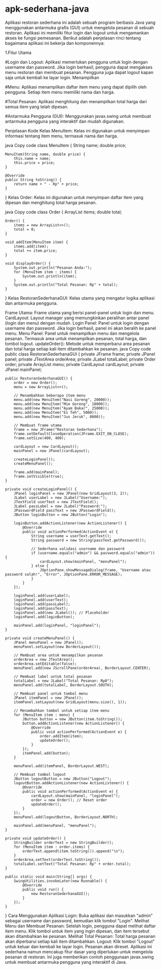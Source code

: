 # apk-sederhana-java

Aplikasi restoran sederhana ini adalah sebuah program berbasis Java yang menggunakan antarmuka grafis (GUI) untuk mengelola pesanan di sebuah restoran. Aplikasi ini memiliki fitur login dan logout untuk mengamankan akses ke fungsi pemesanan. Berikut adalah penjelasan rinci tentang bagaimana aplikasi ini bekerja dan komponennya:

1.Fitur Utama

#Login dan Logout: Aplikasi memerlukan pengguna untuk login dengan username dan password. Jika login berhasil, 
pengguna dapat mengakses menu restoran dan membuat pesanan. Pengguna juga dapat logout kapan saja untuk kembali ke layar login.
Menampilkan

#Menu: Aplikasi menampilkan daftar item menu yang dapat dipilih oleh pengguna. Setiap item menu memiliki nama dan harga.

#Total Pesanan: Aplikasi menghitung dan menampilkan total harga dari semua item yang telah dipesan.

#Antarmuka Pengguna (GUI): Menggunakan javax.swing untuk membuat antarmuka pengguna yang interaktif dan mudah digunakan.


Penjelasan Kode
Kelas MenuItem: Kelas ini digunakan untuk menyimpan informasi tentang item menu, termasuk nama dan harga.

java
Copy code
class MenuItem {
    String name;
    double price;

    MenuItem(String name, double price) {
        this.name = name;
        this.price = price;
    }

    @Override
    public String toString() {
        return name + " - Rp" + price;
    }
}
Kelas Order: Kelas ini digunakan untuk menyimpan daftar item yang dipesan dan menghitung total harga pesanan.

java
Copy code
class Order {
    ArrayList<MenuItem> items;
    double total;

    Order() {
        items = new ArrayList<>();
        total = 0;
    }

    void addItem(MenuItem item) {
        items.add(item);
        total += item.price;
    }

    void displayOrder() {
        System.out.println("Pesanan Anda:");
        for (MenuItem item : items) {
            System.out.println(item);
        }
        System.out.println("Total Pesanan: Rp" + total);
    }
}
Kelas RestoranSederhanaGUI: Kelas utama yang mengatur logika aplikasi dan antarmuka pengguna.

Frame Utama: Frame utama yang berisi panel-panel untuk login dan menu.
CardLayout: Layout manager yang memungkinkan peralihan antar panel (login dan menu) dengan mudah.
Login Panel: Panel untuk login dengan username dan password. Jika login berhasil, panel ini akan beralih ke panel menu.
Menu Panel: Panel untuk menampilkan menu dan mengelola pesanan. Termasuk area untuk menampilkan pesanan, total harga, dan tombol logout.
updateOrder(): Metode untuk memperbarui area pesanan dan total harga setiap kali item ditambahkan ke pesanan.
java
Copy code
public class RestoranSederhanaGUI {
    private JFrame frame;
    private JPanel panel;
    private JTextArea orderArea;
    private JLabel totalLabel;
    private Order order;
    private ArrayList<MenuItem> menu;
    private CardLayout cardLayout;
    private JPanel mainPanel;

    public RestoranSederhanaGUI() {
        order = new Order();
        menu = new ArrayList<>();

        // Menambahkan beberapa item menu
        menu.add(new MenuItem("Nasi Goreng", 20000));
        menu.add(new MenuItem("Mie Goreng", 18000));
        menu.add(new MenuItem("Ayam Bakar", 25000));
        menu.add(new MenuItem("Es Teh", 5000));
        menu.add(new MenuItem("Jus Jeruk", 8000));

        // Membuat frame utama
        frame = new JFrame("Restoran Sederhana");
        frame.setDefaultCloseOperation(JFrame.EXIT_ON_CLOSE);
        frame.setSize(400, 400);

        cardLayout = new CardLayout();
        mainPanel = new JPanel(cardLayout);

        createLoginPanel();
        createMenuPanel();

        frame.add(mainPanel);
        frame.setVisible(true);
    }

    private void createLoginPanel() {
        JPanel loginPanel = new JPanel(new GridLayout(3, 2));
        JLabel userLabel = new JLabel("Username:");
        JTextField userText = new JTextField();
        JLabel passLabel = new JLabel("Password:");
        JPasswordField passText = new JPasswordField();
        JButton loginButton = new JButton("Login");

        loginButton.addActionListener(new ActionListener() {
            @Override
            public void actionPerformed(ActionEvent e) {
                String username = userText.getText();
                String password = new String(passText.getPassword());

                // Sederhana validasi username dan password
                if (username.equals("admin") && password.equals("admin")) {
                    cardLayout.show(mainPanel, "menuPanel");
                } else {
                    JOptionPane.showMessageDialog(frame, "Username atau password salah!", "Error", JOptionPane.ERROR_MESSAGE);
                }
            }
        });

        loginPanel.add(userLabel);
        loginPanel.add(userText);
        loginPanel.add(passLabel);
        loginPanel.add(passText);
        loginPanel.add(new JLabel()); // Placeholder
        loginPanel.add(loginButton);

        mainPanel.add(loginPanel, "loginPanel");
    }

    private void createMenuPanel() {
        JPanel menuPanel = new JPanel();
        menuPanel.setLayout(new BorderLayout());

        // Membuat area untuk menampilkan pesanan
        orderArea = new JTextArea();
        orderArea.setEditable(false);
        menuPanel.add(new JScrollPane(orderArea), BorderLayout.CENTER);

        // Membuat label untuk total pesanan
        totalLabel = new JLabel("Total Pesanan: Rp0");
        menuPanel.add(totalLabel, BorderLayout.SOUTH);

        // Membuat panel untuk tombol menu
        JPanel itemPanel = new JPanel();
        itemPanel.setLayout(new GridLayout(menu.size(), 1));

        // Menambahkan tombol untuk setiap item menu
        for (MenuItem item : menu) {
            JButton button = new JButton(item.toString());
            button.addActionListener(new ActionListener() {
                @Override
                public void actionPerformed(ActionEvent e) {
                    order.addItem(item);
                    updateOrder();
                }
            });
            itemPanel.add(button);
        }

        menuPanel.add(itemPanel, BorderLayout.WEST);

        // Membuat tombol logout
        JButton logoutButton = new JButton("Logout");
        logoutButton.addActionListener(new ActionListener() {
            @Override
            public void actionPerformed(ActionEvent e) {
                cardLayout.show(mainPanel, "loginPanel");
                order = new Order(); // Reset order
                updateOrder();
            }
        });
        menuPanel.add(logoutButton, BorderLayout.NORTH);

        mainPanel.add(menuPanel, "menuPanel");
    }

    private void updateOrder() {
        StringBuilder orderText = new StringBuilder();
        for (MenuItem item : order.items) {
            orderText.append(item.toString()).append("\n");
        }
        orderArea.setText(orderText.toString());
        totalLabel.setText("Total Pesanan: Rp" + order.total);
    }

    public static void main(String[] args) {
        SwingUtilities.invokeLater(new Runnable() {
            @Override
            public void run() {
                new RestoranSederhanaGUI();
            }
        });
    }
}
Cara Menggunakan Aplikasi
Login: Buka aplikasi dan masukkan "admin" sebagai username dan password, kemudian klik tombol "Login".
Melihat Menu dan Membuat Pesanan: Setelah login, pengguna dapat melihat daftar item menu. Klik tombol untuk item yang ingin dipesan, dan item tersebut akan ditambahkan ke pesanan.
Melihat Total Pesanan: Total harga pesanan akan diperbarui setiap kali item ditambahkan.
Logout: Klik tombol "Logout" untuk keluar dan kembali ke layar login. Pesanan akan direset.
Aplikasi ini sederhana namun mencakup fitur dasar yang diperlukan untuk mengelola pesanan di restoran. Ini juga memberikan contoh penggunaan javax.swing untuk membuat antarmuka pengguna yang interaktif di Java.






